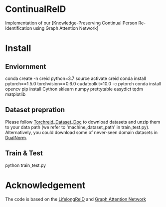 # ContinualReID
Implementation of our [Knowledge-Preserving Continual Person Re-Identification using Graph Attention Network]

# Install
## Enviornment
conda create -n creid python=3.7
source activate creid
conda install pytorch==1.5.0 torchvision==0.6.0 cudatoolkit=10.0 -c pytorch
conda install opencv
pip install Cython sklearn numpy prettytable easydict tqdm matplotlib

## Dataset prepration
Please follow [Torchreid_Dataset_Doc](https://kaiyangzhou.github.io/deep-person-reid/datasets.html) to download datasets and unzip them to your data path (we refer to 'machine_dataset_path' in train_test.py). Alternatively, you could download some of never-seen domain datasets in [DualNorm](https://github.com/BJTUJia/person_reID_DualNorm).

## Train & Test
python train_test.py


# Acknowledgement
The code is based on the [LifelongReID](https://github.com/TPCD/LifelongReID) and [Graph Attention Network](https://github.com/Diego999/pyGAT)

